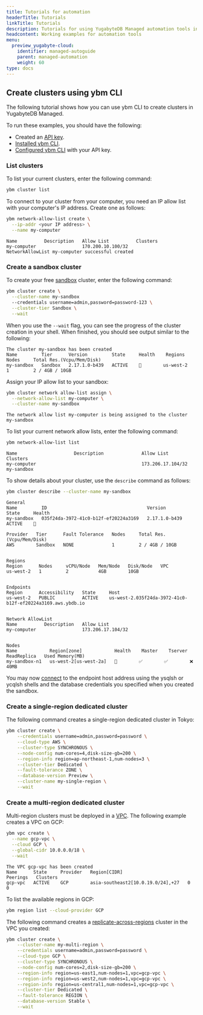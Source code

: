 ```yaml
---
title: Tutorials for automation
headerTitle: Tutorials
linkTitle: Tutorials
description: Tutorials for using YugabyteDB Managed automation tools including API, CLI, and Terraform provider.
headcontent: Working examples for automation tools
menu:
  preview_yugabyte-cloud:
    identifier: managed-autoguide
    parent: managed-automation
    weight: 60
type: docs
---
```


## Create clusters using ybm CLI

The following tutorial shows how you can use ybm CLI to create clusters in YugabyteDB Managed.

To run these examples, you should have the following:

- Created an [API key](../managed-apikeys/).
- [Installed ybm CLI](../managed-cli/managed-cli-overview/#install-ybm).
- [Configured ybm CLI](../managed-cli/managed-cli-overview/#configure-ybm) with your API key.

### List clusters

To list your current clusters, enter the following command:

```sh
ybm cluster list
```

To connect to your cluster from your computer, you need an IP allow list with your computer's IP address. Create one as follows:

```sh
ybm network-allow-list create \
  --ip-addr <your IP address> \
  --name my-computer
```

```output
Name          Description   Allow List          Clusters
my-computer                 170.200.10.100/32   
NetworkAllowList my-computer successful created
```

### Create a sandbox cluster

To create your free [sandbox](../../cloud-basics/create-clusters/create-clusters-free/) cluster, enter the following command:

```sh
ybm cluster create \
  --cluster-name my-sandbox
  --credentials username=admin,password=password-123 \
  --cluster-tier Sandbox \
  --wait
```

When you use the `--wait` flag, you can see the progress of the cluster creation in your shell. When finished, you should see output similar to the following:

```output
The cluster my-sandbox has been created
Name         Tier      Version         State     Health    Regions     Nodes     Total Res.(Vcpu/Mem/Disk)
my-sandbox   Sandbox   2.17.1.0-b439   ACTIVE    💚        us-west-2   1         2 / 4GB / 10GB
```

Assign your IP allow list to your sandbox:

```sh
ybm cluster network allow-list assign \
  --network-allow-list my-computer \
  --cluster-name my-sandbox
```

```output
The network allow list my-computer is being assigned to the cluster my-sandbox
```

To list your current network allow lists, enter the following command:

```sh
ybm network-allow-list list
```

```output
Name                     Description              Allow List          Clusters
my-computer                                       173.206.17.104/32   my-sandbox
```

To show details about your cluster, use the `describe` command as follows:

```sh
ybm cluster describe --cluster-name my-sandbox
```

```output
General
Name         ID                                     Version         State     Health
my-sandbox   035f24da-3972-41c0-b12f-ef20224a3169   2.17.1.0-b439   ACTIVE    💚

Provider   Tier      Fault Tolerance   Nodes     Total Res.(Vcpu/Mem/Disk)
AWS        Sandbox   NONE              1         2 / 4GB / 10GB


Regions
Region      Nodes     vCPU/Node   Mem/Node   Disk/Node   VPC
us-west-2   1         2           4GB        10GB        


Endpoints
Region      Accessibility   State     Host
us-west-2   PUBLIC          ACTIVE    us-west-2.035f24da-3972-41c0-b12f-ef20224a3169.aws.ybdb.io


Network AllowList
Name          Description   Allow List
my-computer                 173.206.17.104/32


Nodes
Name            Region[zone]            Health    Master    Tserver   ReadReplica   Used Memory(MB)
my-sandbox-n1   us-west-2[us-west-2a]   💚        ✅        ✅        ❌            40MB
```

You may now [connect](../../cloud-connect/connect-client-shell/) to the endpoint host address using the ysqlsh or ycqlsh shells and the database credentials you specified when you created the sandbox.

### Create a single-region dedicated cluster

The following command creates a single-region dedicated cluster in Tokyo:

```sh
ybm cluster create \
    --credentials username=admin,password=password \
    --cloud-type AWS \
    --cluster-type SYNCHRONOUS \
    --node-config num-cores=4,disk-size-gb=200 \
    --region-info region=ap-northeast-1,num-nodes=3 \
    --cluster-tier Dedicated \
    --fault-tolerance ZONE \
    --database-version Preview \
    --cluster-name my-single-region \
    --wait
```

### Create a multi-region dedicated cluster

Multi-region clusters must be deployed in a [VPC](../../cloud-basics/cloud-vpcs/). The following example creates a VPC on GCP:

```sh
ybm vpc create \
  --name gcp-vpc \
  --cloud GCP \
  --global-cidr 10.0.0.0/18 \
  --wait
```

```output
The VPC gcp-vpc has been created
Name      State     Provider   Region[CIDR]                        Peerings   Clusters
gcp-vpc   ACTIVE    GCP        asia-southeast2[10.0.19.0/24],+27   0          0
```

To list the available regions in GCP:

```sh
ybm region list --cloud-provider GCP
```

The following command creates a [replicate-across-regions](../../cloud-basics/create-clusters/create-clusters-multisync/) cluster in the VPC you created:

```sh
ybm cluster create \
    --cluster-name my-multi-region \
    --credentials username=admin,password=password \
    --cloud-type GCP \
    --cluster-type SYNCHRONOUS \
    --node-config num-cores=2,disk-size-gb=200 \
    --region-info region=us-east1,num-nodes=1,vpc=gcp-vpc \
    --region-info region=us-west2,num-nodes=1,vpc=gcp-vpc \
    --region-info region=us-central1,num-nodes=1,vpc=gcp-vpc \
    --cluster-tier Dedicated \
    --fault-tolerance REGION \
    --database-version Stable \
    --wait
```
